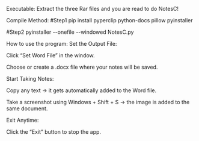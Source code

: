 Executable:
Extract the three Rar files and you are read to do NotesC!

Compile Method:
#Step1
pip install pyperclip python-docs pillow pyinstaller


#Step2
pyinstaller --onefile --windowed NotesC.py

How to use the program: 
Set the Output File:

  Click “Set Word File” in the window.

  Choose or create a .docx file where your notes will be saved.

Start Taking Notes:

  Copy any text → it gets automatically added to the Word file.

  Take a screenshot using Windows + Shift + S → the image is added to the same document.

Exit Anytime:

  Click the “Exit” button to stop the app.


